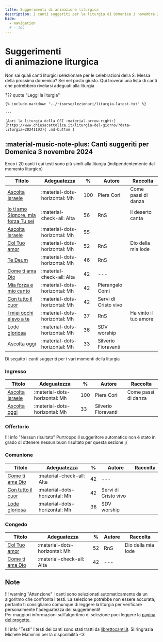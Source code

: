 ```yaml
---
title: Suggerimenti di animazione liturgica
description: I canti suggeriti per la liturgia di Domenica 3 novembre 2024 
hide:
  - navigation
  # - toc
---
```


# **Suggerimenti**<br>di animazione liturgica

Non sai quali canti liturgici selezionare per le celebrazioni della S. Messa della prossima domenica? Sei nel posto giusto. Qui troverai una lista di canti che potrebbero rivelarsi adeguati alla liturgia.
    
??? quote "Leggi la liturgia"

    {% include-markdown "../risorse/lezionari/liturgia-latest.txt" %}

    ---

    [Apri la liturgia della CEI :material-arrow-right:](https://www.chiesacattolica.it/liturgia-del-giorno/?data-liturgia=20241103){ .md-button }

## :material-music-note-plus: Canti suggeriti per Domenica 3 novembre 2024

Ecco i 20 canti i cui testi sono più simili alla liturgia (indipendentemente dal momento liturgico)

| Titolo | Adeguatezza | % | Autore | Raccolta |
| --- | --- | --- | --- | --- |
| [Ascolta Israele](https://www.librettocanti.it/mod_canti_gestione#!canto/vedi/2267) | :material-dots-horizontal: Mh | 100 | Piera Cori | Come passi di danza |
| [Io ti amo Signore, mia forza Tu sei](https://www.librettocanti.it/mod_canti_gestione#!canto/vedi/2432) | :material-check-all: Alta | 56 | RnS | Il deserto canta |
| [Ascolta Israele](https://www.librettocanti.it/mod_canti_gestione#!canto/vedi/2085) | :material-dots-horizontal: Mh | 55 |  |  |
| [Col Tuo amor](https://www.librettocanti.it/mod_canti_gestione#!canto/vedi/130) | :material-dots-horizontal: Mh | 52 | RnS | Dio della mia lode |
| [Te Deum](https://www.librettocanti.it/mod_canti_gestione#!canto/vedi/2247) | :material-dots-horizontal: Mh | 46 | RnS |  |
| [Come ti ama Dio](https://www.librettocanti.it/mod_canti_gestione#!canto/vedi/1619) | :material-check-all: Alta | 42 | --- |  |
| [Mia forza e mio canto](https://www.librettocanti.it/mod_canti_gestione#!canto/vedi/307) | :material-dots-horizontal: Mh | 42 | Pierangelo Comi |  |
| [Con tutto il cuor](https://www.librettocanti.it/mod_canti_gestione#!canto/vedi/2040) | :material-dots-horizontal: Mh | 42 | Servi di Cristo vivo |  |
| [I miei occhi elevo a te ](https://www.librettocanti.it/mod_canti_gestione#!canto/vedi/2168) | :material-dots-horizontal: Mh | 37 | RnS | Ha vinto il tuo amore |
| [Lode gloriosa](https://www.librettocanti.it/mod_canti_gestione#!canto/vedi/1896) | :material-dots-horizontal: Mh | 36 | SDV worship |  |
| [Ascolta oggi ](https://www.librettocanti.it/mod_canti_gestione#!canto/vedi/2248) | :material-dots-horizontal: Mh | 33 | Silverio Fioravanti |  |

Di seguito i canti suggeriti per i vari momenti della liturgia

### Ingresso

| Titolo | Adeguatezza | % | Autore | Raccolta |
| --- | --- | --- | --- | --- |
| [Ascolta Israele](https://www.librettocanti.it/mod_canti_gestione#!canto/vedi/2267) | :material-dots-horizontal: Mh | 100 | Piera Cori | Come passi di danza |
| [Ascolta oggi ](https://www.librettocanti.it/mod_canti_gestione#!canto/vedi/2248) | :material-dots-horizontal: Mh | 33 | Silverio Fioravanti |  |

### Offertorio

!!! info "Nessun risultato"
    Purtroppo il suggeritore automatico non è stato in grado di ottenere nessun buon risultato per questa sezione ;(

### Comunione
| Titolo | Adeguatezza | % | Autore | Raccolta |
| --- | --- | --- | --- | --- |
| [Come ti ama Dio](https://www.librettocanti.it/mod_canti_gestione#!canto/vedi/1619) | :material-check-all: Alta | 42 | --- |  |
| [Con tutto il cuor](https://www.librettocanti.it/mod_canti_gestione#!canto/vedi/2040) | :material-dots-horizontal: Mh | 42 | Servi di Cristo vivo |  |
| [Lode gloriosa](https://www.librettocanti.it/mod_canti_gestione#!canto/vedi/1896) | :material-dots-horizontal: Mh | 36 | SDV worship |  |

### Congedo
| Titolo | Adeguatezza | % | Autore | Raccolta |
| --- | --- | --- | --- | --- |
| [Col Tuo amor](https://www.librettocanti.it/mod_canti_gestione#!canto/vedi/130) | :material-dots-horizontal: Mh | 52 | RnS | Dio della mia lode |
| [Come ti ama Dio](https://www.librettocanti.it/mod_canti_gestione#!canto/vedi/1619) | :material-check-all: Alta | 42 | --- |  |

## Note
!!! warning "Attenzione"
    I canti sono selezionati automaticamente da un algoritmo che confronta i testi. La selezione potrebbe non essere accurata; pertanto ti consigliamo comunque di leggere la liturgia per verificare personalmente l'adeguatezza dei suggerimenti!<br>Per maggiori informazioni sull'algoritmo di selezione puoi leggere la [pagina del progetto](https://hildegard.it/progetto/).

!!! info "Testi"
    I testi dei canti sono stati tratti da [librettocanti.it](https://www.librettocanti.it/). Si ringrazia Michele Mammini per la disponibilità <3


